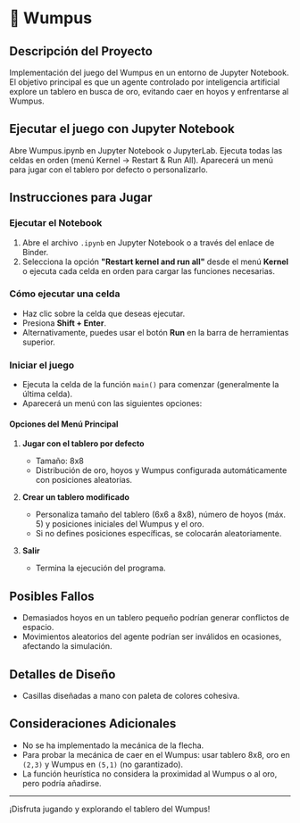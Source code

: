 # 🌸 Wumpus

## Descripción del Proyecto
Implementación del juego del Wumpus en un entorno de Jupyter Notebook.  
El objetivo principal es que un agente controlado por inteligencia artificial explore un tablero en busca de oro, evitando caer en hoyos y enfrentarse al Wumpus.

## Ejecutar el juego con Jupyter Notebook
Abre Wumpus.ipynb en Jupyter Notebook o JupyterLab.
Ejecuta todas las celdas en orden (menú Kernel → Restart & Run All).
Aparecerá un menú para jugar con el tablero por defecto o personalizarlo.

## Instrucciones para Jugar

### Ejecutar el Notebook
1. Abre el archivo `.ipynb` en Jupyter Notebook o a través del enlace de Binder.
2. Selecciona la opción **"Restart kernel and run all"** desde el menú **Kernel** o ejecuta cada celda en orden para cargar las funciones necesarias.

### Cómo ejecutar una celda
- Haz clic sobre la celda que deseas ejecutar.
- Presiona **Shift + Enter**.
- Alternativamente, puedes usar el botón **Run** en la barra de herramientas superior.

### Iniciar el juego
- Ejecuta la celda de la función `main()` para comenzar (generalmente la última celda).
- Aparecerá un menú con las siguientes opciones:

#### Opciones del Menú Principal
1. **Jugar con el tablero por defecto**  
   - Tamaño: 8x8  
   - Distribución de oro, hoyos y Wumpus configurada automáticamente con posiciones aleatorias.

2. **Crear un tablero modificado**  
   - Personaliza tamaño del tablero (6x6 a 8x8), número de hoyos (máx. 5) y posiciones iniciales del Wumpus y el oro.  
   - Si no defines posiciones específicas, se colocarán aleatoriamente.

3. **Salir**  
   - Termina la ejecución del programa.

## Posibles Fallos
- Demasiados hoyos en un tablero pequeño podrían generar conflictos de espacio.  
- Movimientos aleatorios del agente podrían ser inválidos en ocasiones, afectando la simulación.

## Detalles de Diseño
- Casillas diseñadas a mano con paleta de colores cohesiva. 

## Consideraciones Adicionales
- No se ha implementado la mecánica de la flecha.  
- Para probar la mecánica de caer en el Wumpus: usar tablero 8x8, oro en `(2,3)` y Wumpus en `(5,1)` (no garantizado).  
- La función heurística no considera la proximidad al Wumpus o al oro, pero podría añadirse.

---

¡Disfruta jugando y explorando el tablero del Wumpus!
